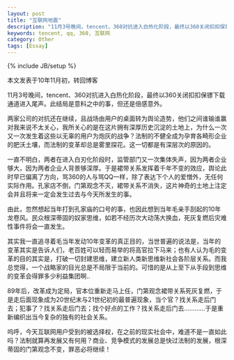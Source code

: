 ```yaml
---
layout: post
title: "互联网地震"
description: "11月3号晚间，tencent、360对抗进入白热化阶段，最终以360关闭扣扣保镖下载通道进入尾声"
keywords: tencent, qq, 360, 互联网
category: Other
tags: [Essay]
---
```

{% include JB/setup %}

本文发表于10年11月初，转回博客

11月3号晚间，tencent、360对抗进入白热化阶段，最终以360关闭扣扣保镖下载通道进入尾声。此结局是意料之中的事，但还是倍感意外。

<!-- more -->
两家公司的对抗还在继续，且战场由用户的桌面转为舆论造势，他们之间谁输谁赢对我来说不太关心，我所关心的是在这片拥有深厚历史沉淀的土地上，为什么一次又一次发生着这些以无辜的用户为炮灰的战争？法制的不健全成为孕育各畸形企业的肥沃土壤，而法制的变革却总是雾里探花。这一切都是有深层次的原因的。

一直不明白，两者在进入白刃化阶段时，监管部门又一次集体失声，因为两者企业够大，因为两者企业人背景够深厚。于是裙带关系发挥着千年不变的效应，舆论此时早已偏离了方向，骂360的人与骂QQ一样，除了表达下个人的爱憎外，无任何实际作用。孔家店不倒，门第观念不灭，裙带关系不消失，这片神奇的土地上注定会并且将来一定会发生过去与今天所发生的事。

由此，忽然想起当年打到孔家庙的口号的事，也因此想到当年毛亲手刮起的10年龙卷风。民众根深蒂固的奴家思维，如若不经历次大动荡大换血，死灰复燃后灾难性事件将会一直发生。

其实我一直追寻着毛当年发动10年变革的真正目的，当世普遍的说法是，当年的变革其实是告诉人们，老百姓可以轻而易举的将高官拉下马来；也有人认为毛的变革的目的其实是，打破一切封建思维，建立新人类新思维新社会各阶层关系。而我总觉得，一个战略家的目光总是不局限于当前的。可惜的是从上至下从手段到思维的变革会得罪多少利益集团啊..

89年后，改革成为定局，官本位重新走马上任，门第观念裙带关系死灰复燃，于是走后面现象成为20世纪末与21世纪初的最普遍现象，当个官？找关系走后门去；犯事了？找关系走后门去；找个好点的工作？找关系走后门去…………于是重新编织出当今复杂的独有的社会关系。

呜呼，今天互联网用户受到的被选择权，在之前的现实社会中，难道不是一直如此吗？法制就算再发展又有何用？商业、竞争模式的发展总是快过法制的发展，根深蒂固的门第观念不变，罪恶必将继续！
